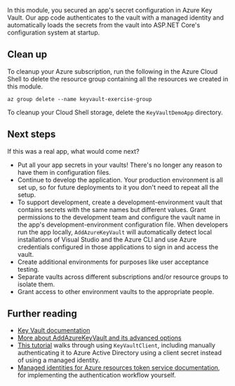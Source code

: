 In this module, you secured an app's secret configuration in Azure Key Vault. Our app code authenticates to the vault with a managed identity and automatically loads the secrets from the vault into ASP.NET Core's configuration system at startup.

## Clean up
<!---TODO: Update for sandbox?--->

To cleanup your Azure subscription, run the following in the Azure Cloud Shell to delete the resource group containing all the resources we created in this module.

```console
az group delete --name keyvault-exercise-group
```

To cleanup your Cloud Shell storage, delete the `KeyVaultDemoApp` directory.

## Next steps

If this was a real app, what would come next?

- Put all your app secrets in your vaults! There's no longer any reason to have them in configuration files.
- Continue to develop the application. Your production environment is all set up, so for future deployments to it you don't need to repeat all the setup.
- To support development, create a development-environment vault that contains secrets with the same names but different values. Grant permissions to the development team and configure the vault name in the app's development-environment configuration file. When developers run the app locally, `AddAzureKeyVault` will automatically detect local installations of Visual Studio and the Azure CLI and use Azure credentials configured in those applications to sign in and access the vault.
- Create additional environments for purposes like user acceptance testing.
- Separate vaults across different subscriptions and/or resource groups to isolate them.
- Grant access to other environment vaults to the appropriate people.

## Further reading

- [Key Vault documentation](https://docs.microsoft.com/azure/key-vault/)
- [More about AddAzureKeyVault and its advanced options](https://docs.microsoft.com/aspnet/core/security/key-vault-configuration?view=aspnetcore-2.1&tabs=aspnetcore2x)
- [This tutorial](https://docs.microsoft.com/azure/key-vault/key-vault-use-from-web-application) walks through using `KeyVaultClient`, including manually authenticating it to Azure Active Directory using a client secret instead of using a managed identity.
- [Managed identities for Azure resources token service documentation](https://docs.microsoft.com/azure/app-service/app-service-managed-service-identity#using-the-rest-protocol), for implementing the authentication workflow yourself.